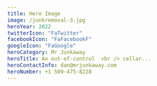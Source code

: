 ```yaml
---
title: Hero Image
image: /junkremoval-3.jpg
heroYear: 2022
twitterIcon: "FaTwitter"
facebookIcon: "FaFacebookF"
googleIcon: "FaGoogle"
heroCategory: Mr Junkaway
heroTitle: An out-of-control  <br /> cellar...
heroContactInfo: dan@mrjunkaway.com
heroNumber: +1 509-475-8228
---
```

